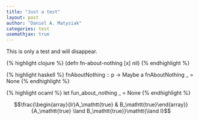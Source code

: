```yaml
---
title: "Just a test"
layout: post
author: "Daniel A. Matysiak"
categories: test
usemathjax: true
---
```


This is only a test and will disappear.

{% highlight clojure %}
(defn fn-about-nothing
  [x]
  nil)
{% endhighlight %}

{% highlight haskell %}
fnAboutNothing :: p -> Maybe a
fnAboutNothing _ = None
{% endhighlight %}

{% highlight ocaml %}
let fun_about_nothing _ = None
{% endhighlight %}

$$\frac{\begin{array}{lr}A_\mathtt{true} & B_\mathtt{true}\end{array}}
       {A_\mathtt{true} \land B_\mathtt{true}}\mathtt{\land I}$$
